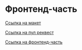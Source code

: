 # Фронтенд-часть

[Ссылка на макет](https://www.figma.com/file/u7U84NjmOwsHdDJ0JhJYZm/Diploma?node-id=932%3A4079)

[Ссылка на пул реквест](https://github.com/vlrtyan/movies-explorer-frontend/tree/level-3)

[Ссылка на фронтенд-часть](https://github.com/vlrtyan/movies-explorer-frontend/tree/level-3)
